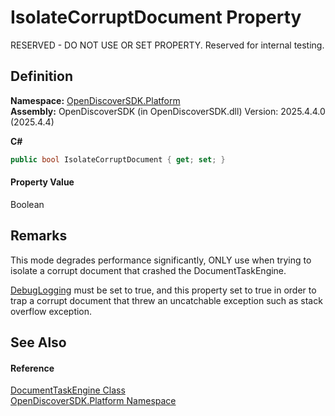 # IsolateCorruptDocument Property


RESERVED - DO NOT USE OR SET PROPERTY. Reserved for internal testing.



## Definition
**Namespace:** <a href="aceb8efa-8dcd-26ac-b049-012c1f331112">OpenDiscoverSDK.Platform</a>  
**Assembly:** OpenDiscoverSDK (in OpenDiscoverSDK.dll) Version: 2025.4.4.0 (2025.4.4)

**C#**
``` C#
public bool IsolateCorruptDocument { get; set; }
```



#### Property Value
Boolean

## Remarks

This mode degrades performance significantly, ONLY use when trying to isolate a corrupt document that crashed the DocumentTaskEngine.

<a href="e13e4c6b-0004-0d74-f2e8-787e3b25bda9">DebugLogging</a> must be set to true, and this property set to true in order to trap a corrupt document that threw an uncatchable exception such as stack overflow exception.


## See Also


#### Reference
<a href="55591a84-1c9a-5c6d-eefe-62a2134d5370">DocumentTaskEngine Class</a>  
<a href="aceb8efa-8dcd-26ac-b049-012c1f331112">OpenDiscoverSDK.Platform Namespace</a>  
